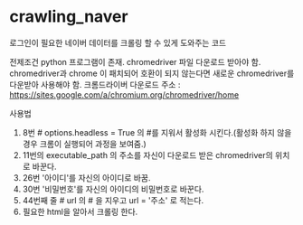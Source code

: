 # crawling_naver
로그인이 필요한 네이버 데이터를 크롤링 할 수 있게 도와주는 코드

전제조건
python 프로그램이 존재. chromedriver 파일 다운로드 받아야 함. chromedriver과 chrome 이 패치되어 호환이 되지 않는다면 새로운 chromedriver를 다운받아 사용해야 함.
크롬드라이버 다운로드 주소 : https://sites.google.com/a/chromium.org/chromedriver/home


사용법
1. 8번 # options.headless = True 의 #를 지워서 활성화 시킨다.(활성화 하지 않을 경우 크롬이 실행되어 과정을 보여줌.)
2. 11번의 executable_path 의 주소를 자신이 다운로드 받은 chromedriver의 위치로 바꾼다.
3. 26번 '아이디'를 자신의 아이디로 바꿈.
4. 30번 '비밀번호'를 자신의 아이디의 비밀번호로 바꾼다.
5. 44번째 줄 # url 의 # 을 지우고 url = '주소' 로 적는다.
6. 필요한 html을 알아서 크롤링 한다.
